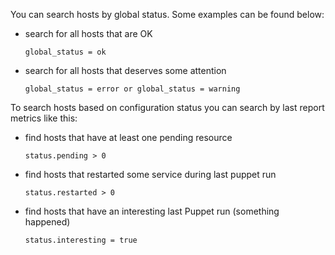 You can search hosts by global status. Some examples can be found below:

* search for all hosts that are OK

     `global_status = ok`

* search for all hosts that deserves some attention

    `global_status = error or global_status = warning`

To search hosts based on configuration status you can search by last report
metrics like this:

* find hosts that have at least one pending resource

    `status.pending > 0`

* find hosts that restarted some service during last puppet run

    `status.restarted > 0`

* find hosts that have an interesting last Puppet run (something happened)

    `status.interesting = true`
